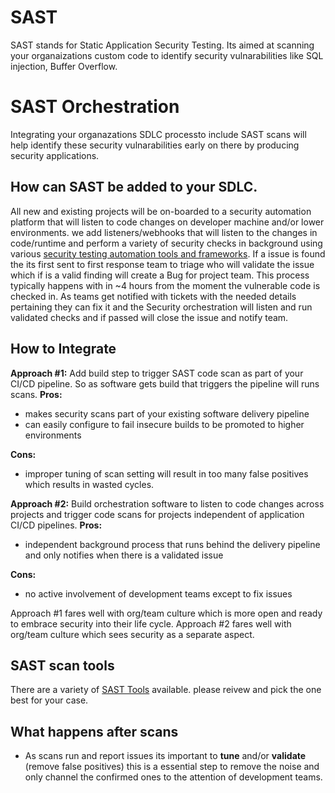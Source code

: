 # SAST
SAST stands for Static Application Security Testing. Its aimed at scanning your organaizations custom code to identify security vulnarabilities like SQL injection, Buffer Overflow.

# SAST Orchestration
Integrating your organazations SDLC processto include SAST scans will help identify these security vulnarabilities early on there by producing security applications.

## How can SAST be added to your SDLC.

All new and existing projects will be on-boarded to a security automation platform that will listen to code changes on developer machine and/or lower environments. we add listeners/webhooks that will listen to the changes in code/runtime and perform a variety of security checks in background using various [security testing automation tools and frameworks](https://ayalamanchili.github.io/security-testing-automation-tools.html). If a issue is found the its first sent to first response team to triage who will validate the issue which if is a valid finding will create a Bug for project team. This process typically happens with in ~4 hours from the moment the vulnerable code is checked in. 
 As teams get notified with tickets with the needed details pertaining they can fix it and the Security orchestration will listen and run validated checks and if passed will close the issue and notify team.
 
## How to Integrate 

**Approach #1:** Add build step to trigger SAST code scan as part of your CI/CD pipeline.  So as software gets build that triggers the pipeline will runs scans.
**Pros:**
 - makes security scans part of your existing software delivery pipeline
 - can easily configure  to fail insecure builds to be promoted to higher environments

 **Cons:**
 - improper tuning of scan setting will result in too many false positives which results in wasted cycles.
 
**Approach #2:**  Build orchestration software to listen to code changes across projects and trigger code scans for projects independent of application CI/CD pipelines.
**Pros:**
 - independent background process that runs behind the delivery pipeline and only notifies when there is a validated issue

**Cons:**
 - no active involvement of development teams except to fix issues

Approach #1 fares well with org/team culture which is more open and ready to embrace security into their life cycle.
Approach #2 fares well with org/team culture which sees security as a separate aspect. 

## SAST scan tools

There are a variety of [SAST Tools](https://owasp.org/www-community/Source_Code_Analysis_Tools) available. please reivew and pick the one best for your case.


## What happens after scans

 - As scans run and report issues its important to **tune** and/or **validate** (remove false positives) this is a essential step to remove the noise and only channel the confirmed ones to the attention of development teams.
 
 

